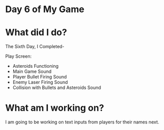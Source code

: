 # Day 6 of My Game

# What did I do?

The Sixth Day, I Completed-

Play Screen:

* Asteroids Functioning
* Main Game Sound
* Player Bullet Firing Sound
* Enemy Laser Firing Sound
* Collision with Bullets and Asteroids Sound

# What am I working on? 

I am going to be working on text inputs from players for their names next.
